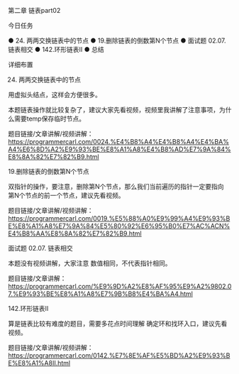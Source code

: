 第二章 链表part02


今日任务 

● 24. 两两交换链表中的节点 
● 19.删除链表的倒数第N个节点 
● 面试题 02.07. 链表相交 
● 142.环形链表II 
● 总结

 详细布置 

 24. 两两交换链表中的节点 

用虚拟头结点，这样会方便很多。 

本题链表操作就比较复杂了，建议大家先看视频，视频里我讲解了注意事项，为什么需要temp保存临时节点。

题目链接/文章讲解/视频讲解： https://programmercarl.com/0024.%E4%B8%A4%E4%B8%A4%E4%BA%A4%E6%8D%A2%E9%93%BE%E8%A1%A8%E4%B8%AD%E7%9A%84%E8%8A%82%E7%82%B9.html

 19.删除链表的倒数第N个节点  

双指针的操作，要注意，删除第N个节点，那么我们当前遍历的指针一定要指向 第N个节点的前一个节点，建议先看视频。

题目链接/文章讲解/视频讲解：https://programmercarl.com/0019.%E5%88%A0%E9%99%A4%E9%93%BE%E8%A1%A8%E7%9A%84%E5%80%92%E6%95%B0%E7%AC%ACN%E4%B8%AA%E8%8A%82%E7%82%B9.html

 面试题 02.07. 链表相交  

本题没有视频讲解，大家注意 数值相同，不代表指针相同。

题目链接/文章讲解：https://programmercarl.com/%E9%9D%A2%E8%AF%95%E9%A2%9802.07.%E9%93%BE%E8%A1%A8%E7%9B%B8%E4%BA%A4.html

 142.环形链表II  

算是链表比较有难度的题目，需要多花点时间理解 确定环和找环入口，建议先看视频。

题目链接/文章讲解/视频讲解：https://programmercarl.com/0142.%E7%8E%AF%E5%BD%A2%E9%93%BE%E8%A1%A8II.html


